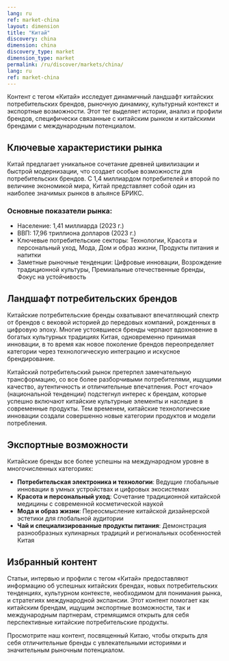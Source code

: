 ```yaml
---
lang: ru
ref: market-china
layout: dimension
title: "Китай"
discovery: china
dimension: china
discovery_type: market
dimension_type: market
permalink: /ru/discover/markets/china/
lang: ru
ref: market-china
---
```


Контент с тегом «Китай» исследует динамичный ландшафт китайских потребительских брендов, рыночную динамику, культурный контекст и экспортные возможности. Этот тег выделяет истории, анализ и профили брендов, специфически связанные с китайским рынком и китайскими брендами с международным потенциалом.

## Ключевые характеристики рынка

Китай предлагает уникальное сочетание древней цивилизации и быстрой модернизации, что создает особые возможности для потребительских брендов. С 1,4 миллиардом потребителей и второй по величине экономикой мира, Китай представляет собой один из наиболее значимых рынков в альянсе БРИКС.

### Основные показатели рынка:
- Население: 1,41 миллиарда (2023 г.)
- ВВП: 17,96 триллиона долларов (2023 г.)
- Ключевые потребительские секторы: Технологии, Красота и персональный уход, Мода, Дом и образ жизни, Продукты питания и напитки
- Заметные рыночные тенденции: Цифровые инновации, Возрождение традиционной культуры, Премиальные отечественные бренды, Фокус на устойчивость

## Ландшафт потребительских брендов

Китайские потребительские бренды охватывают впечатляющий спектр от брендов с вековой историей до передовых компаний, рожденных в цифровую эпоху. Многие устоявшиеся бренды черпают вдохновение в богатых культурных традициях Китая, одновременно принимая инновации, в то время как новое поколение брендов переопределяет категории через технологическую интеграцию и искусное брендирование.

Китайский потребительский рынок претерпел замечательную трансформацию, со все более разборчивыми потребителями, ищущими качество, аутентичность и отличительные впечатления. Рост «гочао» (национальной тенденции) подстегнул интерес к брендам, которые успешно включают китайские культурные элементы и наследие в современные продукты. Тем временем, китайские технологические инновации создали совершенно новые категории продуктов и модели потребления.

## Экспортные возможности

Китайские бренды все более успешны на международном уровне в многочисленных категориях:

- **Потребительская электроника и технологии**: Ведущие глобальные инновации в умных устройствах и цифровых экосистемах
- **Красота и персональный уход**: Сочетание традиционной китайской медицины с современной косметической наукой
- **Мода и образ жизни**: Переосмысление китайской дизайнерской эстетики для глобальной аудитории
- **Чай и специализированные продукты питания**: Демонстрация разнообразных кулинарных традиций и региональных особенностей Китая

## Избранный контент

Статьи, интервью и профили с тегом «Китай» предоставляют информацию об успешных китайских брендах, новых потребительских тенденциях, культурном контексте, необходимом для понимания рынка, и стратегиях международной экспансии. Этот контент помогает как китайским брендам, ищущим экспортные возможности, так и международным партнерам, стремящимся открыть для себя перспективные китайские потребительские продукты.

Просмотрите наш контент, посвященный Китаю, чтобы открыть для себя отличительные бренды с увлекательными историями и значительным рыночным потенциалом.
